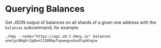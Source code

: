 # Querying Balances

Get JSON output of balances on all shards of a given one address with the `balances` subcommand, for example:

```text
./hmy --node="https://api.s0.t.hmny.io" balances one1yc06ghr2p8xnl2380kpfayweguuhxdtupkhqzw
```

